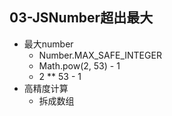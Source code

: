 ## 03-JSNumber超出最大

+ 最大number 
  + Number.MAX_SAFE_INTEGER
  + Math.pow(2, 53) - 1
  + 2 ** 53 - 1
+ 高精度计算
  + 拆成数组 